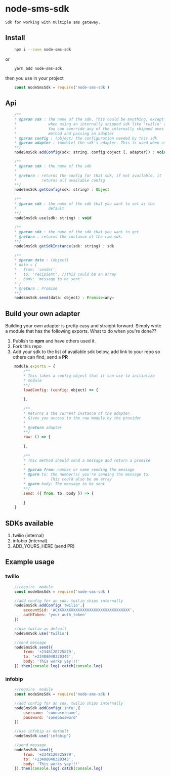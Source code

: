 # node-sms-sdk
    Sdk for working with multiple sms gateway.

## Install
```bash
    npm i --save node-sms-sdk
```
or
```bash
    yarn add node-sms-sdk
```
then you use in your project

```javascript
    const nodeSmsSdk = require('node-sms-sdk')
```

## Api

```javascript
    /**
    * @param sdk : The name of the sdk. This could be anything, except
    *              when using an internally shipped sdk like 'twilio' or 'infobip'.
    *              You can override any of the internally shipped ones with yours by calling this
    *              method and passing an adapter
    * @param config : (object) the configuration needed by this sdk
    * @param adapter : (module) the sdk's adapter. This is used when using an external sdk
    **/
    nodeSmsSdk.addConfig(sdk: string, config:object [, adapter]) : void

	/**
    * @param sdk : the name of the sdk
    * 
    * @return : returns the config for that sdk, if not available, it
    *           returns all available config
    **/
    nodeSmsSdk.getConfig(sdk: string) : Object
    
    /**
    * @param sdk : the name of the sdk that you want to set as the
    *              default
    **/
    nodeSmsSdk.use(sdk: string) : void
    
    /**
    * @param sdk : the name of the sdk that you want to get
    * @return : returns the instance of the raw sdk.
    **/
    nodeSmsSdk.getSdkInstance(sdk: string) : sdk
    
    /**
    * @param data : (object)
    * data = {
    * 	from: 'sender',
    * 	to: 'recipient', //this could be an array
    * 	body: 'message to be sent'
	* }
    * @return : Promise
    **/
    nodeSmsSdk.send(data: object) : Promise<any>
``` 

## Build your own adapter
Building your own adapter is pretty easy and straight forward.
Simply write a module that has the following exports.
What to do when you're done??
1. Publish to **npm** and have others used it.
2. Fork this repo
3. Add your sdk to the list of available sdk below, add link to your repo so others can find, send a **PR** 

```javascript
	module.exports = {
    	/**
        * This takes a config object that it can use to initialize 
        * module
        **/
    	loadConfig: (config: object) => {
        	
        },
        
        /**
        * Returns a tbe current instance of the adapter. 
        * Gives you access to the raw module by the provider
        * 
        * @return adapter
        **/
        raw: () => {
        	
        },
        
        /**
        * This method should send a message and return a promise
        * 
        * @param from: number or name sending the message
        * @parm to: the number(s) you're sending the message to. 
        *           This could also be an array
        * @parm body: The message to be sent
        **/
        send: ({ from, to, body }) => {
        	
        }
    }
```
## SDKs available
1. twilio (internal)
2. infobip (internal)
3. ADD_YOURS_HERE (send PR)


## Example usage

### twillo

```javascript
    //require  module 
	const nodeSmsSdk = require('node-sms-sdk')

    //add config for an sdk. twilio ships internally
    nodeSmsSdk.addConfig('twilio',{
        accountSid: 'ACXXXXXXXXXXXXXXXXXXXXXXXXXXXXXXXX', 
        authToken: 'your_auth_token'
    })

    //use twilio as default
    nodeSmsSdk.use('twilio')

    //send message
    nodeSmsSdk.send({
    	from: '+2348120725879', 
        to: '+23408040320343', 
        body: 'This works yay!!!'
    }).then(console.log).catch(console.log)
```

### infobip

```javascript
    //require  module 
	const nodeSmsSdk = require('node-sms-sdk')

    //add config for an sdk. twilio ships internally
    nodeSmsSdk.addConfig('info',{
        username: 'someusername', 
        password: 'somepassword'
    })

    //use infobip as default
    nodeSmsSdk.use('infobip')

    //send message
    nodeSmsSdk.send({
    	from: '+2348120725879', 
        to: '+23408040320343', 
        body: 'This works yay!!!'
    }).then(console.log).catch(console.log)
```
